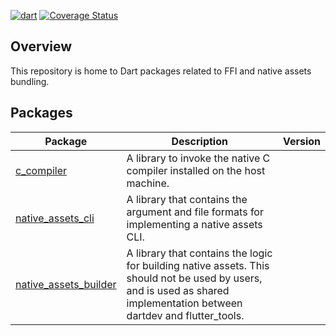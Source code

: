 [![dart](https://github.com/dart-lang/native/actions/workflows/dart.yaml/badge.svg)](https://github.com/dart-lang/native/actions/workflows/dart.yaml)
[![Coverage Status](https://coveralls.io/repos/github/dart-lang/native/badge.svg?branch=main)](https://coveralls.io/github/dart-lang/native?branch=main)

## Overview

This repository is home to Dart packages related to FFI and native assets
bundling.

## Packages

| Package                                      | Description                                                                                 | Version |
| -------------------------------------------- | ------------------------------------------------------------------------------------------- | ------- |
| [c_compiler](pkgs/c_compiler/)               | A library to invoke the native C compiler installed on the host machine.                    |         |
| [native_assets_cli](pkgs/native_assets_cli/) | A library that contains the argument and file formats for implementing a native assets CLI. |         |
| [native_assets_builder](pkgs/native_assets_builder/) | A library that contains the logic for building native assets. This should not be used by users, and is used as shared implementation between dartdev and flutter_tools. |         |

<!-- ## Publishing automation

For information about our publishing automation and release process, see
https://github.com/dart-lang/ecosystem/wiki/Publishing-automation.

For additional information about contributing, see our
[contributing](CONTRIBUTING.md) page. -->
